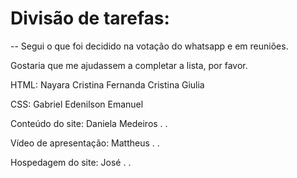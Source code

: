 # Divisão de tarefas:
 -- Segui o que foi decidido na votação do whatsapp e em reuniões. 

 Gostaria que me ajudassem a completar a lista, por favor.


HTML:
Nayara Cristina
Fernanda Cristina
Giulia

CSS:
Gabriel
Edenilson 
Emanuel

Conteúdo do site:
Daniela Medeiros
.
.

Vídeo de apresentação:
Mattheus
.
.

Hospedagem do site:
José
.
.
